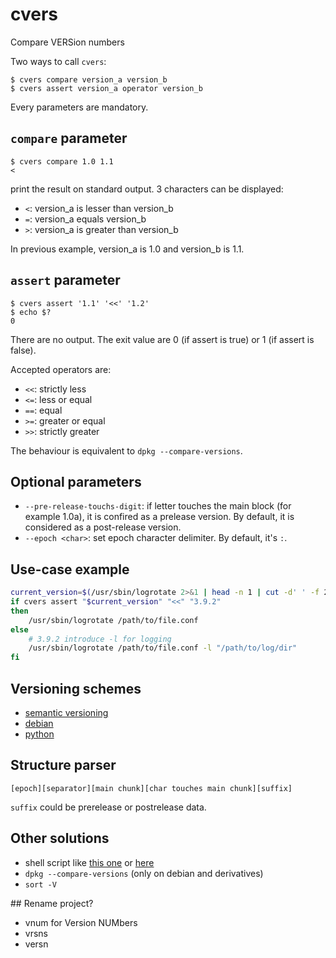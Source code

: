 # cvers
Compare VERSion numbers

Two ways to call `cvers`:

```
$ cvers compare version_a version_b
$ cvers assert version_a operator version_b
```

Every parameters are mandatory.


## `compare` parameter

```
$ cvers compare 1.0 1.1
<
```

print the result on standard output.
3 characters can be displayed:
 - `<`: version_a is lesser than version_b
 - `=`: version_a equals version_b
 - `>`: version_a is greater than version_b

In previous example, version_a is 1.0 and version_b is 1.1.


## `assert` parameter

```
$ cvers assert '1.1' '<<' '1.2'
$ echo $?
0
```

There are no output.
The exit value are 0 (if assert is true) or 1 (if assert is false).

Accepted operators are:
 - `<<`: strictly less
 - `<=`: less or equal
 - `==`: equal
 - `>=`: greater or equal
 - `>>`: strictly greater

The behaviour is equivalent to `dpkg --compare-versions`.

## Optional parameters

 - `--pre-release-touchs-digit`: if letter touches the main block (for example 1.0a), it is confired as a prelease version. By default, it is considered as a post-release version.
 - `--epoch <char>`: set epoch character delimiter. By default, it's `:`.

## Use-case example

```sh
current_version=$(/usr/sbin/logrotate 2>&1 | head -n 1 | cut -d' ' -f 2)
if cvers assert "$current_version" "<<" "3.9.2"
then
    /usr/sbin/logrotate /path/to/file.conf
else
    # 3.9.2 introduce -l for logging
    /usr/sbin/logrotate /path/to/file.conf -l "/path/to/log/dir"
fi
```

## Versioning schemes

 - [semantic versioning](https://semver.org/)
 - [debian](https://www.debian.org/doc/debian-policy/ch-controlfields.html#version)
 - [python](https://peps.python.org/pep-0440/)


## Structure parser

```
[epoch][separator][main chunk][char touches main chunk][suffix]
```

`suffix` could be prerelease or postrelease data.


## Other solutions

 - shell script like [this one](https://stackoverflow.com/questions/4023830/how-to-compare-two-strings-in-dot-separated-version-format-in-bash) or [here](https://unix.stackexchange.com/questions/285924/how-to-compare-a-programs-version-in-a-shell-script/285928)
 - `dpkg --compare-versions` (only on debian and derivatives)
 - `sort -V`


## Rename project?

 - vnum for Version NUMbers
 - vrsns
 - versn
